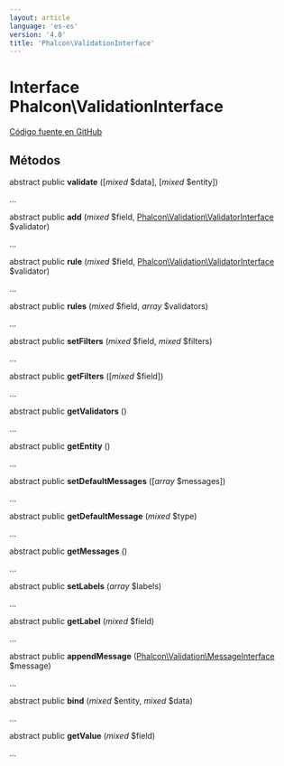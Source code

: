 ```yaml
---
layout: article
language: 'es-es'
version: '4.0'
title: 'Phalcon\ValidationInterface'
---
```


# Interface **Phalcon\ValidationInterface**

<a href="https://github.com/phalcon/cphalcon/tree/v4.0.0/phalcon/validationinterface.zep" class="btn btn-default btn-sm">Código fuente en GitHub</a>

## Métodos

abstract public **validate** ([*mixed* $data], [*mixed* $entity])

...

abstract public **add** (*mixed* $field, [Phalcon\Validation\ValidatorInterface](/4.0/en/api/Phalcon_Validation_ValidatorInterface) $validator)

...

abstract public **rule** (*mixed* $field, [Phalcon\Validation\ValidatorInterface](/4.0/en/api/Phalcon_Validation_ValidatorInterface) $validator)

...

abstract public **rules** (*mixed* $field, *array* $validators)

...

abstract public **setFilters** (*mixed* $field, *mixed* $filters)

...

abstract public **getFilters** ([*mixed* $field])

...

abstract public **getValidators** ()

...

abstract public **getEntity** ()

...

abstract public **setDefaultMessages** ([*array* $messages])

...

abstract public **getDefaultMessage** (*mixed* $type)

...

abstract public **getMessages** ()

...

abstract public **setLabels** (*array* $labels)

...

abstract public **getLabel** (*mixed* $field)

...

abstract public **appendMessage** ([Phalcon\Validation\MessageInterface](/4.0/en/api/Phalcon_Validation_MessageInterface) $message)

...

abstract public **bind** (*mixed* $entity, *mixed* $data)

...

abstract public **getValue** (*mixed* $field)

...